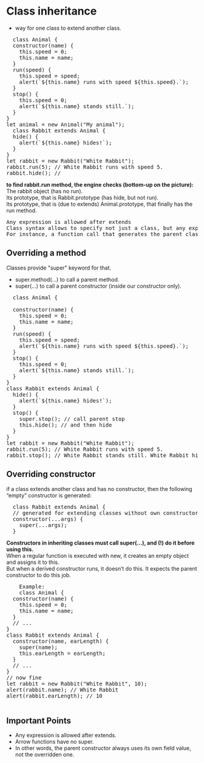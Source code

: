 # Class inheritance
+ way for one class to extend another class.
<pre>
  class Animal {
  constructor(name) {
    this.speed = 0;
    this.name = name;
  }
  run(speed) {
    this.speed = speed;
    alert(`${this.name} runs with speed ${this.speed}.`);
  }
  stop() {
    this.speed = 0;
    alert(`${this.name} stands still.`);
  }
}
let animal = new Animal("My animal");
  class Rabbit extends Animal {
  hide() {
    alert(`${this.name} hides!`);
  }
}
let rabbit = new Rabbit("White Rabbit");
rabbit.run(5); // White Rabbit runs with speed 5.
rabbit.hide(); //
</pre>
**to find rabbit.run method, the engine checks (bottom-up on the picture):<br/>**
The rabbit object (has no run).<br/>
Its prototype, that is Rabbit.prototype (has hide, but not run).<br/>
Its prototype, that is (due to extends) Animal.prototype, that finally has the run method.
<pre>
Any expression is allowed after extends
Class syntax allows to specify not just a class, but any expression after extends.
For instance, a function call that generates the parent class:
</pre>
## Overriding a method
Classes provide "super" keyword for that.<br/>
+ super.method(...) to call a parent method.
+ super(...) to call a parent constructor (inside our constructor only).
<pre>
  class Animal {

  constructor(name) {
    this.speed = 0;
    this.name = name;
  }
  run(speed) {
    this.speed = speed;
    alert(`${this.name} runs with speed ${this.speed}.`);
  }
  stop() {
    this.speed = 0;
    alert(`${this.name} stands still.`);
  }
}
class Rabbit extends Animal {
  hide() {
    alert(`${this.name} hides!`);
  }
  stop() {
    super.stop(); // call parent stop
    this.hide(); // and then hide
  }
}
let rabbit = new Rabbit("White Rabbit");
rabbit.run(5); // White Rabbit runs with speed 5.
rabbit.stop(); // White Rabbit stands still. White Rabbit hides!
</pre>
## Overriding constructor
if a class extends another class and has no constructor, then the following “empty” constructor is generated:
<pre>
  class Rabbit extends Animal {
  // generated for extending classes without own constructors
  constructor(...args) {
    super(...args);
  }
</pre>
**Constructors in inheriting classes must call super(...), and (!) do it before using this.**<br/>
   When a regular function is executed with new, it creates an empty object and assigns it to this.<br/>
  But when a derived constructor runs, it doesn’t do this. It expects the parent constructor to do this job.<br/>
  <pre>
    Example:
    class Animal {
  constructor(name) {
    this.speed = 0;
    this.name = name;
  }
  // ...
}
class Rabbit extends Animal {
  constructor(name, earLength) {
    super(name);
    this.earLength = earLength;
  }
  // ...
}
// now fine
let rabbit = new Rabbit("White Rabbit", 10);
alert(rabbit.name); // White Rabbit
alert(rabbit.earLength); // 10
  </pre>
## Important Points
+ Any expression is allowed after extends.<br/>
+ Arrow functions have no super.<br/>
+ In other words, the parent constructor always uses its own field value, not the overridden one.<br/>
  
